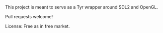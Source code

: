 This project is meant to serve as a Tyr wrapper around SDL2 and OpenGL.

Pull requests welcome!

License: Free as in free market.
